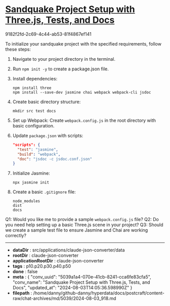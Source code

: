 # [Sandquake Project Setup with Three.js, Tests, and Docs](https://claude.ai/chat/5039a1a4-070e-41cb-8241-cca6fe83cfa5)

9182f2fd-2c69-4c44-ab53-81f4867ef141

 To initialize your sandquake project with the specified requirements, follow these steps:

1. Navigate to your project directory in the terminal.
2. Run `npm init -y` to create a package.json file.
3. Install dependencies:
   ```
   npm install three
   npm install --save-dev jasmine chai webpack webpack-cli jsdoc
   ```
4. Create basic directory structure:
   ```
   mkdir src test docs
   ```
5. Set up Webpack:
   Create `webpack.config.js` in the root directory with basic configuration.

6. Update `package.json` with scripts:
   ```json
   "scripts": {
     "test": "jasmine",
     "build": "webpack",
     "doc": "jsdoc -c jsdoc.conf.json"
   }
   ```

7. Initialize Jasmine:
   ```
   npx jasmine init
   ```

8. Create a basic `.gitignore` file:
   ```
   node_modules
   dist
   docs
   ```

Q1: Would you like me to provide a sample `webpack.config.js` file?
Q2: Do you need help setting up a basic Three.js scene in your project?
Q3: Should we create a sample test file to ensure Jasmine and Chai are working correctly?

---

* **dataDir** : src/applications/claude-json-converter/data
* **rootDir** : claude-json-converter
* **applicationRootDir** : claude-json-converter
* **tags** : p10.p20.p30.p40.p50
* **done** : false
* **meta** : {
  "conv_uuid": "5039a1a4-070e-41cb-8241-cca6fe83cfa5",
  "conv_name": "Sandquake Project Setup with Three.js, Tests, and Docs",
  "updated_at": "2024-08-03T14:05:36.598990Z"
}
* **filepath** : /home/danny/github-danny/hyperdata/docs/postcraft/content-raw/chat-archives/md/5039/2024-08-03_918.md